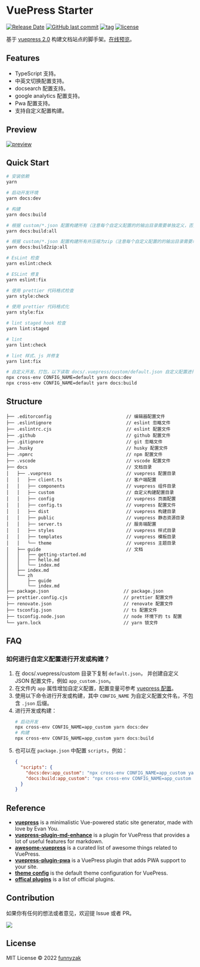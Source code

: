 # VuePress Starter

[![Release Date][rle-image]][rle-url] [![GitHub last commit][last-commit-image]][repository-url] [![tag][tag-image]][rle-url] [![license][license-image]][repository-url]

基于 [vuepress 2.0](https://v2.vuepress.vuejs.org/) 构建文档站点的脚手架。[在线预览](https://vuepress.yycc.dev/)。

<!-- [![action][ci-image]][ci-url]  -->
<!-- [![Sourcegraph][sg-image]][sg-url]  -->
<!-- [![GitHub repo size][repo-size-image]][repository-url]
 -->

[ci-image]: https://github.com/funnyzak/vuepress-starter/actions/workflows/ci.yml/badge.svg
[ci-url]: https://github.com/funnyzak/vuepress-starter/actions
[license-image]: https://img.shields.io/github/license/funnyzak/vuepress-starter.svg?style=flat-square
[repository-url]: https://github.com/funnyzak/vuepress-starter
[repo-size-image]: https://img.shields.io/github/repo-size/funnyzak/vuepress-starter
[commit-activity-image]: https://img.shields.io/github/commit-activity/m/funnyzak/vuepress-starter?style=flat-square
[last-commit-image]: https://img.shields.io/github/last-commit/funnyzak/vuepress-starter?style=flat-square&lable=commit
[rle-image]: https://img.shields.io/github/release-date/funnyzak/vuepress-starter.svg?label=release
[rle-url]: https://github.com/funnyzak/vuepress-starter/releases/latest
[sg-url]: https://sourcegraph.com/github.com/funnyzak/vuepress-starter
[sg-image]: https://img.shields.io/badge/view%20on-Sourcegraph-brightgreen.svg?style=flat-square
[tag-image]: https://img.shields.io/github/tag/funnyzak/vuepress-starter.svg

## Features

- TypeScript 支持。
- 中英文切换配置支持。
- docsearch 配置支持。
- google analytics 配置支持。
- Pwa 配置支持。
- 支持自定义配置构建。

## Preview

[![preview](https://raw.githubusercontent.com/funnyzak/vuepress-starter/main/.github/docs/images/preview.png)](https://vuepress.yycc.dev/)

## Quick Start

```bash
# 安装依赖
yarn

# 启动开发环境
yarn docs:dev

# 构建
yarn docs:build

# 根据 custom/*.json 配置构建所有（注意每个自定义配置的的输出目录需要单独定义，否则多个构建输出会覆盖）
yarn docs:build:all

# 根据 custom/*.json 配置构建所有并压缩为zip（注意每个自定义配置的的输出目录需要单独定义，否则多个构建输出会覆盖）
yarn docs:build2zip:all

# EsLint 检查
yarn eslint:check

# ESLint 修复
yarn eslint:fix

# 使用 prettier 代码格式检查
yarn style:check

# 使用 prettier 代码格式化
yarn style:fix

# lint staged hook 检查
yarn lint:staged

# lint
yarn lint:check

# lint 样式、js 并修复
yarn lint:fix

# 自定义开发、打包，以下读取 docs/.vuepress/custom/default.json 自定义配置进行打包
npx cross-env CONFIG_NAME=default yarn docs:dev
npx cross-env CONFIG_NAME=default yarn docs:build
```

## Structure

    ├── .editorconfig                            // 编辑器配置文件
    ├── .eslintignore                            // eslint 忽略文件
    ├── .eslintrc.cjs                            // eslint 配置文件
    ├── .github                                  // github 配置文件
    ├── .gitignore                               // git 忽略文件
    ├── .husky                                   // husky 配置文件
    ├── .npmrc                                   // npm 配置文件
    ├── .vscode                                  // vscode 配置文件
    ├── docs                                     // 文档目录
    │   ├── .vuepress                            // vuepress 配置目录
    │   │   ├── client.ts                        // 客户端配置
    │   │   ├── components                       // vuepress 组件目录
    │   │   ├── custom                           // 自定义构建配置目录
    │   │   ├── config                           // vuepress 页面配置
    │   │   ├── config.ts                        // vuepress 配置文件
    │   │   ├── dist                             // vuepress 构建目录
    │   │   ├── public                           // vuepress 静态资源目录
    │   │   ├── server.ts                        // 服务端配置
    │   │   ├── styles                           // vuepress 样式目录
    │   │   ├── templates                        // vuepress 模板目录
    │   │   └── theme                            // vuepress 主题目录
    │   ├── guide                                // 文档
    │   │   ├── getting-started.md
    │   │   ├── hello.md
    │   │   └── index.md
    │   ├── index.md
    │   └── zh
    │       ├── guide
    │       └── index.md
    ├── package.json                            // package.json
    ├── prettier.config.cjs                     // prettier 配置文件
    ├── renovate.json                           // renovate 配置文件
    ├── tsconfig.json                           // ts 配置文件
    ├── tsconfig.node.json                      // node 环境下的 ts 配置
    └── yarn.lock                               // yarn 锁文件

## FAQ

### 如何进行自定义配置进行开发或构建？

1. 在 docs/.vuepress/custom 目录下复制 `default.json`， 并创建自定义 JSON 配置文件，例如 `app_custom.json`。
2. 在文件内 `app` 属性增加自定义配置，配置变量可参考 [vuepress 配置](https://vuepress.vuejs.org/zh/config/)。
3. 使用以下命令进行开发或构建，其中 `CONFIG_NAME` 为自定义配置文件名，不包含 `.json` 后缀。
4. 进行开发或构建：
   ```bash
   # 启动开发
   npx cross-env CONFIG_NAME=app_custom yarn docs:dev
   # 构建
   npx cross-env CONFIG_NAME=app_custom yarn docs:build
   ```
5. 也可以在 `package.json` 中配置 `scripts`，例如：
   ```json
   {
     "scripts": {
       "docs:dev:app_custom": "npx cross-env CONFIG_NAME=app_custom yarn docs:dev",
       "docs:build:app_custom": "npx cross-env CONFIG_NAME=app_custom yarn docs:build"
     }
   }
   ```

## Reference

- **[vuepress](https://v2.vuepress.vuejs.org/)** is a minimalistic Vue-powered static site generator, made with love by Evan You.
- **[vuepress-plugin-md-enhance](https://vuepress-theme-hope.github.io/v2/md-enhance/)** is a plugin for VuePress that provides a lot of useful features for markdown.
- **[awesome-vuepress](https://github.com/vuepress/awesome-vuepress/blob/main/v2.md)** is a curated list of awesome things related to VuePress.
- **[vuepress-plugin-pwa](https://vuepress-plugin-pwa.danielroe.com/)** is a VuePress plugin that adds PWA support to your site.
- **[theme config](https://v2.vuepress.vuejs.org/reference/default-theme/config.html)** is the default theme configuration for VuePress.
- **[offical plugins](https://v2.vuepress.vuejs.org/reference/plugin/back-to-top.html)** is a list of official plugins.

## Contribution

如果你有任何的想法或者意见，欢迎提 Issue 或者 PR。

<a href="https://github.com/funnyzak/vuepress-starter/graphs/contributors">
  <img src="https://contrib.rocks/image?repo=funnyzak/vuepress-starter" />
</a>

## License

MIT License © 2022 [funnyzak](https://github.com/funnyzak)
